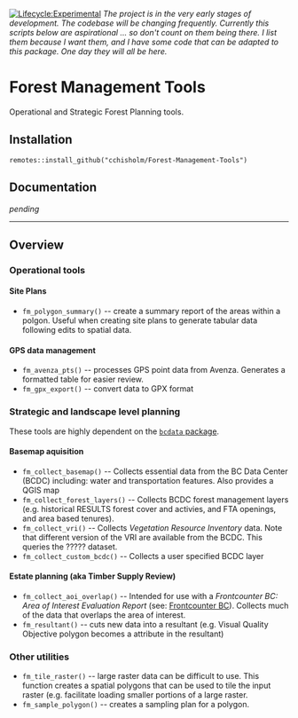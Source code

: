 [![Lifecycle:Experimental](https://img.shields.io/badge/Lifecycle-Experimental-339999)](<Redirect-URL>)
_The project is in the very early stages of development. The codebase will be changing frequently.  Currently this scripts below are aspirational ... so don't count on them being there.  I list them because I want them, and I have some code that can be adapted to this package. One day they will all be here._ 

# Forest Management Tools
Operational and Strategic Forest Planning tools. 

## Installation 
`remotes::install_github("cchisholm/Forest-Management-Tools")`


## Documentation 
_pending_

***

## Overview 

### Operational tools 

#### Site Plans 

- `fm_polygon_summary()` -- create a summary report of the areas within a polgon.  Useful when creating site plans to generate tabular data following edits to spatial data. 

#### GPS data management

- `fm_avenza_pts()` -- processes GPS point data from Avenza.  Generates a formatted table for easier review.
- `fm_gpx_export()` -- convert data to GPX format



### Strategic and landscape level planning 

These tools are highly dependent on the [`bcdata` package](https://github.com/bcgov/bcdata). 

#### Basemap aquisition 

- `fm_collect_basemap()`  -- Collects essential data from the BC Data Center (BCDC) including:  water and transportation features. Also provides a QGIS map 
- `fm_collect_forest_layers()` -- Collects BCDC forest management layers (e.g. historical RESULTS forest cover and activies, and FTA openings, and area based tenures).
- `fm_collect_vri()` -- Collects _Vegetation Resource Inventory_ data.  Note that different version of the VRI are available from the BCDC.  This queries the ????? dataset.
- `fm_collect_custom_bcdc()` -- Collects a user specified BCDC layer

#### Estate planning (aka Timber Supply Review) 

- `fm_collect_aoi_overlap()` -- Intended for use with a _Frontcounter BC: Area of Interest Evaluation Report_ (see: [Frontcounter BC](frontcounterbc.gov.bc.ca)).  Collects much of the data that overlaps the area of interest. 
- `fm_resultant()` -- cuts new data into a resultant (e.g. Visual Quality Objective polygon becomes a attribute in the resultant)


### Other utilities

- `fm_tile_raster()` -- large raster data can be difficult to use.  This function creates a spatial polygons that can be used to tile the input raster (e.g. facilitate loading smaller portions of a large raster.
- `fm_sample_polygon()` -- creates a sampling plan for a polygon.

